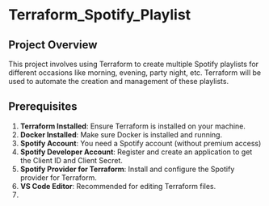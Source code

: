 # Terraform_Spotify_Playlist



## Project Overview 
This project involves using Terraform to create multiple Spotify playlists for different occasions like
morning, evening, party night, etc. Terraform will be used to automate the creation and management of
these playlists.
## Prerequisites
1. **Terraform Installed**: Ensure Terraform is installed on your machine.
2. **Docker Installed**: Make sure Docker is installed and running.
3. **Spotify Account**: You need a Spotify account (without premium access)
4. **Spotify Developer Account**: Register and create an application to get the Client ID and Client
Secret.
5. **Spotify Provider for Terraform**: Install and configure the Spotify provider for Terraform.
6. **VS Code Editor**: Recommended for editing Terraform files.
7. 
